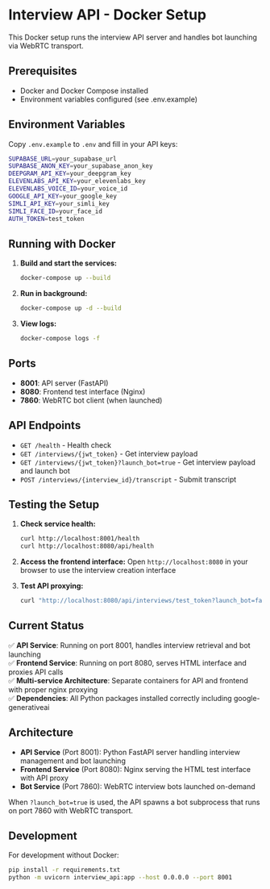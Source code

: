 # Interview API - Docker Setup

This Docker setup runs the interview API server and handles bot launching via WebRTC transport.

## Prerequisites

- Docker and Docker Compose installed
- Environment variables configured (see .env.example)

## Environment Variables

Copy `.env.example` to `.env` and fill in your API keys:

```bash
SUPABASE_URL=your_supabase_url
SUPABASE_ANON_KEY=your_supabase_anon_key
DEEPGRAM_API_KEY=your_deepgram_key
ELEVENLABS_API_KEY=your_elevenlabs_key
ELEVENLABS_VOICE_ID=your_voice_id
GOOGLE_API_KEY=your_google_key
SIMLI_API_KEY=your_simli_key
SIMLI_FACE_ID=your_face_id
AUTH_TOKEN=test_token
```

## Running with Docker

1. **Build and start the services:**

   ```bash
   docker-compose up --build
   ```

2. **Run in background:**

   ```bash
   docker-compose up -d --build
   ```

3. **View logs:**

   ```bash
   docker-compose logs -f
   ```

## Ports

- **8001**: API server (FastAPI)
- **8080**: Frontend test interface (Nginx)
- **7860**: WebRTC bot client (when launched)

## API Endpoints

- `GET /health` - Health check
- `GET /interviews/{jwt_token}` - Get interview payload
- `GET /interviews/{jwt_token}?launch_bot=true` - Get interview payload and launch bot
- `POST /interviews/{interview_id}/transcript` - Submit transcript

## Testing the Setup

1. **Check service health:**

   ```bash
   curl http://localhost:8001/health
   curl http://localhost:8080/api/health
   ```

2. **Access the frontend interface:**
   Open `http://localhost:8080` in your browser to use the interview creation interface

3. **Test API proxying:**

   ```bash
   curl "http://localhost:8080/api/interviews/test_token?launch_bot=false"
   ```

## Current Status

✅ **API Service**: Running on port 8001, handles interview retrieval and bot launching  
✅ **Frontend Service**: Running on port 8080, serves HTML interface and proxies API calls  
✅ **Multi-service Architecture**: Separate containers for API and frontend with proper nginx proxying  
✅ **Dependencies**: All Python packages installed correctly including google-generativeai

## Architecture

- **API Service** (Port 8001): Python FastAPI server handling interview management and bot launching
- **Frontend Service** (Port 8080): Nginx serving the HTML test interface with API proxy
- **Bot Service** (Port 7860): WebRTC interview bots launched on-demand

When `?launch_bot=true` is used, the API spawns a bot subprocess that runs on port 7860 with WebRTC transport.

## Development

For development without Docker:

```bash
pip install -r requirements.txt
python -m uvicorn interview_api:app --host 0.0.0.0 --port 8001
```
